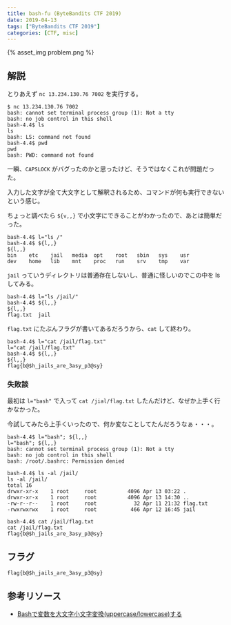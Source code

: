 ```yaml
---
title: bash-fu (ByteBandits CTF 2019)
date: 2019-04-13
tags: ["ByteBandits CTF 2019"]
categories: [CTF, misc]
---
```


{% asset_img problem.png %}

## 解説

とりあえず `nc 13.234.130.76 7002` を実行する。

```shell
$ nc 13.234.130.76 7002
bash: cannot set terminal process group (1): Not a tty
bash: no job control in this shell
bash-4.4$ ls
ls
bash: LS: command not found
bash-4.4$ pwd
pwd
bash: PWD: command not found
```

一瞬、`CAPSLOCK` がバグったのかと思ったけど、そうではなくこれが問題だった。

入力した文字が全て大文字として解釈されるため、コマンドが何も実行できないという感じ。

ちょっと調べたら `${v,,}` で小文字にできることがわかったので、あとは簡単だった。

```shell
bash-4.4$ l="ls /"
bash-4.4$ ${l,,}
${l,,}
bin    etc    jail   media  opt    root   sbin   sys    usr
dev    home   lib    mnt    proc   run    srv    tmp    var
```

`jail` っていうディレクトリは普通存在しないし、普通に怪しいのでこの中を ls してみる。

```shell
bash-4.4$ l="ls /jail/"
bash-4.4$ ${l,,}
${l,,}
flag.txt  jail
```

`flag.txt` にたぶんフラグが書いてあるだろうから、`cat` して終わり。

```shell
bash-4.4$ l="cat /jail/flag.txt"
l="cat /jail/flag.txt"
bash-4.4$ ${l,,}
${l,,}
flag{b@$h_jails_are_3asy_p3@sy}
```

### 失敗談

最初は `l="bash"` で入って `cat /jial/flag.txt` したんだけど、なぜか上手く行かなかった。

今試してみたら上手くいったので、何か変なことしてたんだろうなぁ・・・。

```shell
bash-4.4$ l="bash"; ${l,,}
l="bash"; ${l,,}
bash: cannot set terminal process group (1): Not a tty
bash: no job control in this shell
bash: /root/.bashrc: Permission denied

bash-4.4$ ls -al /jail/
ls -al /jail/
total 16
drwxr-xr-x    1 root     root          4096 Apr 13 03:22 .
drwxr-xr-x    1 root     root          4096 Apr 13 14:30 ..
-rw-r--r--    1 root     root            32 Apr 11 21:32 flag.txt
-rwxrwxrwx    1 root     root           466 Apr 12 16:45 jail

bash-4.4$ cat /jail/flag.txt
cat /jail/flag.txt
flag{b@$h_jails_are_3asy_p3@sy}
```

## フラグ

`flag{b@$h_jails_are_3asy_p3@sy}`

## 参考リソース

- [Bashで変数を大文字小文字変換(uppercase/lowercase)する](https://qiita.com/kawaz/items/211266021515b3f033a3)